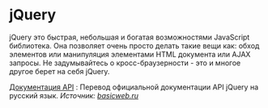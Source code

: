 # jQuery

jQuery это быстрая, небольшая и богатая возможностями JavaScript библиотека. Она позволяет очень просто делать такие вещи как: обход элементов или манипуляция элементами HTML документа или AJAX запросы. Не задумывайтесь о кросс-браузерности - это и многое другое берет на себя jQuery.

[Документация API](api/index.md)
: Перевод официальной документации API jQuery на русский язык. _Источник: [basicweb.ru](https://basicweb.ru/jquery/jquery_selectors.php)_

